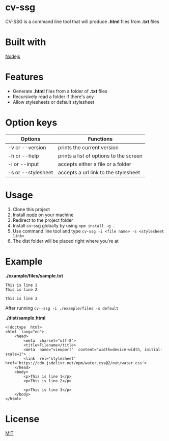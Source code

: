 # cv-ssg
CV-SSG is a command line tool that will produce **.html** files from **.txt** files 

# Built with
[Nodejs](https://nodejs.org/en/)

# Features

 - Generate **.html** files from a folder of **.txt** files
 - Recursively read a folder if there's any
 - Allow stylesheets or default stylesheet
 
 # Option keys
|Options | Functions  |
|---|---|
|-v or --version | prints the current version  |
|-h or --help | prints a list of options to the screen |
|-i or --input  | accepts either a file or a folder  |
|-s or --stylesheet  | accepts a url link to the stylesheet  |

# Usage

 1. Clone this project
 2. Install [node](https://nodejs.org/en/) on your machine
 3. Redirect to the project folder
 4. Install cv-ssg globally by using `npm install -g .`
 5. Use command line tool and type `cv-ssg -i <file name> -s <stylesheet link>`
 6. The dist folder will be placed right where you're at

# Example
**./example/files/sample.txt**
```
This is line 1
This is line 2

This is line 3
```
After running `cv--ssg -i ./example/files -s default`

**./dist/sample.html**
```
<!doctype  html>
<html  lang="en">
	<head>
		<meta  charset="utf-8">
		<title>Filename</title>
		<meta  name="viewport"  content="width=device-width, initial-scale=1">
		<link  rel='stylesheet'  href='https://cdn.jsdelivr.net/npm/water.css@2/out/water.css'>
	</head>
	<body>
		<p>This is line 1</p>
		<p>This is line 2</p>

		<p>This is line 3</p>
	</body>
</html>
```
# License
[MIT](https://choosealicense.com/licenses/mit/)

